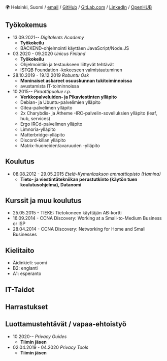 <!-- *Lyhyt biografia tähän* -->

🌍 Helsinki, Suomi / [email](mailto:suomalainen+cvfi@mikaela.info) /
[GitHub](https://github.com/Mikaela) / [GitLab.com](https://gitlab.com/Mikaela) /
[LinkedIn](https://www.linkedin.com/in/mikaelahmsuomalainen/) / [OpenHUB](https://www.openhub.net/accounts/Mikaela)

## Työkokemus

* 13.09.2021-- *Digitalents Academy*
  * **Työkokeilu**
  * BACKEND-ohjelmointi käyttäen JavaScript/Node.JS
* 03.2020 - 09.2020 *Unicus Finland*
  * **Työkokeilu**
  * Ohjelmointiin ja testaukseen liittyvät tehtävät
  * ISTQB Foundation -kokeeseen valmistautuminen
* 28.10.2019 - 19.12.2019 *Robuntu Osk*
  * **Moninaiset askareet osuuskunnan tukitoiminnoissa**
  * avustamista IT-toiminnoissa
* 10.2015-- *Piraattipuolue r.p.*
  * **Verkkopalveluiden- ja Pikaviestinten ylläpito**
  * Debian- ja Ubuntu-palvelimien ylläpito
  * Gitea-palvelimen ylläpito
  * 2x Charybdis- ja Atheme -IRC-palvelin-sovelluksien ylläpito (leaf, hub, services)
  * Ergo IRCd-palvelimen ylläpito
  * Limnoria-ylläpito
  * Matterbridge-ylläpito
  * Discord-killan ylläpito
  * Matrix-huoneiden/avaruuden -ylläpito

## Koulutus

* 08.08.2012 - 29.05.2015 *Etelä-Kymenlaakson ammattiopisto (Hamina)*
  * **Tieto- ja viestintätekniikan perustutkinto (käytön tuen koulutusohjelma), Datanomi**

## Kurssit ja muu koulutus

<!-- * 25.05.2015 - TIEKE: Tietokoneen käyttäjän A-kortti -->
* 25.05.2015 - TIEKE: Tietokoneen käyttäjän AB-kortti
* 16.09.2014 - CCNA Discovery: Working at a Small-to-Medium Business or ISP
* 28.04.2014 - CCNA Discovery: Networking for Home and Small Businesses

## Kielitaito

* Äidinkieli: suomi
* B2: englanti
* A1: esperanto

## IT-Taidot

## Harrastukset

## Luottamustehtävät / vapaa-ehtoistyö

* 10.2020-- *Privacy Guides*
  * **Tiimin jäsen**
* 02.04.2019 - 04.2020 *Privacy Tools*
  * **Tiimin jäsen**

<!-- ## Suosittelijat

Lisätään tähän kun heitä on

-->

